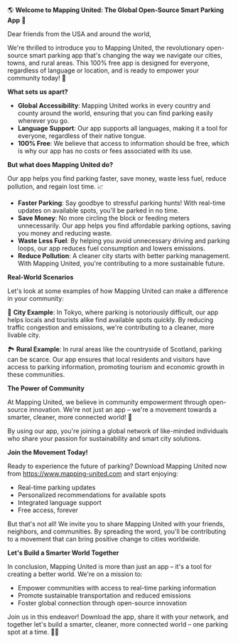 🌎 **Welcome to Mapping United: The Global Open-Source Smart Parking App** 🚗

Dear friends from the USA and around the world,

We're thrilled to introduce you to Mapping United, the revolutionary open-source smart parking app that's changing the way we navigate our cities, towns, and rural areas. This 100% free app is designed for everyone, regardless of language or location, and is ready to empower your community today! 🌟

**What sets us apart?**

* **Global Accessibility**: Mapping United works in every country and county around the world, ensuring that you can find parking easily wherever you go.
* **Language Support**: Our app supports all languages, making it a tool for everyone, regardless of their native tongue.
* **100% Free**: We believe that access to information should be free, which is why our app has no costs or fees associated with its use.

**But what does Mapping United do?**

Our app helps you find parking faster, save money, waste less fuel, reduce pollution, and regain lost time. 📈

* **Faster Parking**: Say goodbye to stressful parking hunts! With real-time updates on available spots, you'll be parked in no time.
* **Save Money**: No more circling the block or feeding meters unnecessarily. Our app helps you find affordable parking options, saving you money and reducing waste.
* **Waste Less Fuel**: By helping you avoid unnecessary driving and parking loops, our app reduces fuel consumption and lowers emissions.
* **Reduce Pollution**: A cleaner city starts with better parking management. With Mapping United, you're contributing to a more sustainable future.

**Real-World Scenarios**

Let's look at some examples of how Mapping United can make a difference in your community:

🚗 **City Example**: In Tokyo, where parking is notoriously difficult, our app helps locals and tourists alike find available spots quickly. By reducing traffic congestion and emissions, we're contributing to a cleaner, more livable city.

🏞️ **Rural Example**: In rural areas like the countryside of Scotland, parking can be scarce. Our app ensures that local residents and visitors have access to parking information, promoting tourism and economic growth in these communities.

**The Power of Community**

At Mapping United, we believe in community empowerment through open-source innovation. We're not just an app – we're a movement towards a smarter, cleaner, more connected world! 🌈

By using our app, you're joining a global network of like-minded individuals who share your passion for sustainability and smart city solutions.

**Join the Movement Today!**

Ready to experience the future of parking? Download Mapping United now from https://www.mapping-united.com and start enjoying:

* Real-time parking updates
* Personalized recommendations for available spots
* Integrated language support
* Free access, forever

But that's not all! We invite you to share Mapping United with your friends, neighbors, and communities. By spreading the word, you'll be contributing to a movement that can bring positive change to cities worldwide.

**Let's Build a Smarter World Together**

In conclusion, Mapping United is more than just an app – it's a tool for creating a better world. We're on a mission to:

* Empower communities with access to real-time parking information
* Promote sustainable transportation and reduced emissions
* Foster global connection through open-source innovation

Join us in this endeavor! Download the app, share it with your network, and together let's build a smarter, cleaner, more connected world – one parking spot at a time. 🌟💚